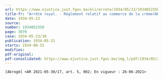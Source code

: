 ```yaml
---
url: https://www.ejustice.just.fgov.be/eli/arrete/1934/05/23/1934052350/justel
title-fr: "Arrêté royal. - Règlement relatif au commerce de la crème(NOTE : Consultation des versions antérieures à partir du 16-06-2021 et mise à jour au 16-06-2021)"
date: 1934-05-23
source:
number: 1934052350
page: 3070
case: 1934-05-23/30
publication: 1934-05-31
starts: 1934-08-31
modifies:
pdf-original:
pdf-consolidated: https://www.ejustice.just.fgov.be/img_l/pdf/1934/05/23/1934052350_F.pdf
---
```


`[Abrogé] <AR 2021-05-30/17, art. 5, 002; En vigueur : 26-06-2021>`
